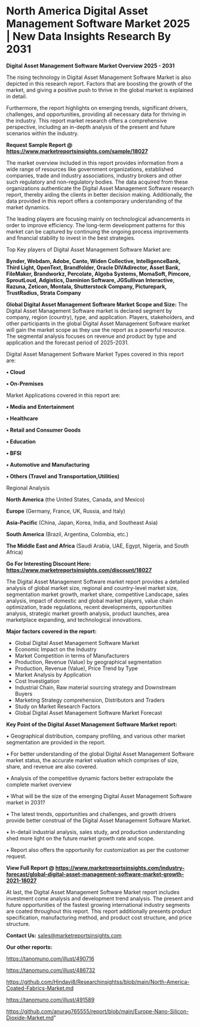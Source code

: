 # North America Digital Asset Management Software Market 2025 | New Data Insights Research By 2031

<Strong> Digital Asset Management Software Market Overview 2025 - 2031</strong>

The rising technology in Digital Asset Management Software Market is also depicted in this research report. Factors that are boosting the growth of the market, and giving a positive push to thrive in the global market is explained in detail.

Furthermore, the report highlights on emerging trends, significant drivers, challenges, and opportunities, providing all necessary data for thriving in the industry. This report market research offers a comprehensive perspective, including an in-depth analysis of the present and future scenarios within the industry.

<strong>Request Sample Report @ <a href=https://www.marketreportsinsights.com/sample/18027>https://www.marketreportsinsights.com/sample/18027</a></strong>

The market overview included in this report provides information from a wide range of resources like government organizations, established companies, trade and industry associations, industry brokers and other such regulatory and non-regulatory bodies. The data acquired from these organizations authenticate the Digital Asset Management Software research report, thereby aiding the clients in better decision making. Additionally, the data provided in this report offers a contemporary understanding of the market dynamics.

The leading players are focusing mainly on technological advancements in order to improve efficiency. The long-term development patterns for this market can be captured by continuing the ongoing process improvements and financial stability to invest in the best strategies.

Top Key players of Digital Asset Management Software Market are:

<strong>Bynder, Webdam, Adobe, Canto, Widen Collective, IntelligenceBank, Third Light, OpenText, Brandfolder, Oracle DIVAdirector, Asset Bank, FileMaker, Brandworkz, Percolate, Algoba Systems, MomaSoft, Pimcore, SproutLoud, Adgistics, Daminion Software, JGSullivan Interactive, Razuna, Zeticon, Montala, Shutterstock Company, Picturepark, TrustRadius, Strata Company</strong>

<strong><b>Global Digital Asset Management Software Market Scope and Size:</b></strong>
The Digital Asset Management Software market is declared segment by company, region (country), type, and application. Players, stakeholders, and other participants in the global Digital Asset Management Software market will gain the market scope as they use the report as a powerful resource. The segmental analysis focuses on revenue and product by type and application and the forecast period of 2025-2031.

Digital Asset Management Software Market Types covered in this report are:

<strong>• Cloud

• On-Premises</strong>

Market Applications covered in this report are:

<strong>• Media and Entertainment

• Healthcare

• Retail and Consumer Goods

• Education

• BFSI

• Automotive and Manufacturing

• Others (Travel and Transportation,Utilities)</strong> 

Regional Analysis

<strong>North America</strong> (the United States, Canada, and Mexico)

<strong>Europe</strong> (Germany, France, UK, Russia, and Italy)

<strong>Asia-Pacific</strong> (China, Japan, Korea, India, and Southeast Asia)

<strong>South America</strong> (Brazil, Argentina, Colombia, etc.)

<strong>The Middle East and Africa</strong> (Saudi Arabia, UAE, Egypt, Nigeria, and South Africa)

<strong>Go For Interesting Discount Here: <a href=https://www.marketreportsinsights.com/discount/18027>https://www.marketreportsinsights.com/discount/18027</a></strong>

The Digital Asset Management Software market report provides a detailed analysis of global market size, regional and country-level market size, segmentation market growth, market share, competitive Landscape, sales analysis, impact of domestic and global market players, value chain optimization, trade regulations, recent developments, opportunities analysis, strategic market growth analysis, product launches, area marketplace expanding, and technological innovations.

<strong><b>Major factors covered in the report:</b></strong>
<ul>
  <li>Global Digital Asset Management Software Market </li>
  <li>Economic Impact on the Industry</li>
  <li>Market Competition in terms of Manufacturers</li>
  <li>Production, Revenue (Value) by geographical segmentation</li>
  <li>Production, Revenue (Value), Price Trend by Type</li>
  <li>Market Analysis by Application</li>
  <li>Cost Investigation</li>
  <li>Industrial Chain, Raw material sourcing strategy and Downstream Buyers</li>
  <li>Marketing Strategy comprehension, Distributors and Traders</li>
  <li>Study on Market Research Factors</li>
  <li>Global Digital Asset Management Software Market Forecast</li>
</ul>

<strong><b>Key Point of the Digital Asset Management Software Market report:</b></strong>

• Geographical distribution, company profiling, and various other market segmentation are provided in the report.

• For better understanding of the global Digital Asset Management Software market status, the accurate market valuation which comprises of size, share, and revenue are also covered.

• Analysis of the competitive dynamic factors better extrapolate the complete market overview

• What will be the size of the emerging Digital Asset Management Software market in 2031?

• The latest trends, opportunities and challenges, and growth drivers provide better construal of the Digital Asset Management Software Market.

• In-detail industrial analysis, sales study, and production understanding shed more light on the future market growth rate and scope.

• Report also offers the opportunity for customization as per the customer request.

<strong><b>View Full Report @ <a href=https://www.marketreportsinsights.com/industry-forecast/global-digital-asset-management-software-market-growth-2021-18027>https://www.marketreportsinsights.com/industry-forecast/global-digital-asset-management-software-market-growth-2021-18027</a></b></strong>


At last, the Digital Asset Management Software Market report includes investment come analysis and development trend analysis. The present and future opportunities of the fastest growing international industry segments are coated throughout this report. This report additionally presents product specification, manufacturing method, and product cost structure, and price structure.

<strong>Contact Us:</strong>
sales@marketreportsinsights.com

<strong>Our other reports:</strong>

<a href=https://tanomuno.com/illust/490716>https://tanomuno.com/illust/490716</a>

<a href=https://tanomuno.com/illust/486732>https://tanomuno.com/illust/486732</a>

<a href=https://github.com/Hindavi8/Researchinsightss/blob/main/North-America-Coated-Fabrics-Market.md>https://github.com/Hindavi8/Researchinsightss/blob/main/North-America-Coated-Fabrics-Market.md</a>

<a href=https://tanomuno.com/illust/491589>https://tanomuno.com/illust/491589</a>

<a href=https://github.com/anurag765555/report/blob/main/Europe-Nano-Silicon-Dioxide-Market.md>https://github.com/anurag765555/report/blob/main/Europe-Nano-Silicon-Dioxide-Market.md</a>"
